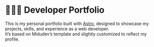 # 👨🏻‍💻 Developer Portfolio

This is my personal portfolio built with [Astro](https://astro.build/), designed to showcase my projects, skills, and experience as a web developer.  
It’s based on Midudev’s template and slightly customized to reflect my profile.
